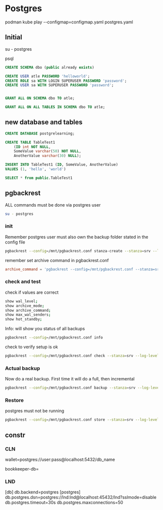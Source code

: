 # Postgres

podman kube play --configmap=configmap.yaml postgres.yaml

## Initial

su - postgres

psql
```sql
CREATE SCHEMA dbo (public already exists)

CREATE USER atle PASSWORD 'helloworld';
CREATE ROLE sa WITH LOGIN SUPERUSER PASSWORD 'password';
CREATE USER sa WITH SUPERUSER PASSWORD 'password';


GRANT ALL ON SCHEMA dbo TO atle;

GRANT ALL ON ALL TABLES IN SCHEMA dbo TO atle;
```
## new database and tables

```sql
CREATE DATABASE postgrelearning;

CREATE TABLE TableTest1 
    (ID int NOT NULL, 
    SomeValue varchar(50) NOT NULL, 
    AnotherValue varchar(30) NULL);

INSERT INTO TableTest1 (ID, SomeValue, AnotherValue)
VALUES (1, 'hello', 'world')

SELECT * from public.TableTest1
```

## pgbackrest

ALL commands must be done via postgres user
```sh
su - postgres
```

### init

Remember postgres user must also own the backup folder stated in the config file

```sh
pgbackrest --config=/mnt/pgbackrest.conf stanza-create --stanza=srv --log-level-console=info
```

remember set archive command in pgbackrest.conf

```conf
archive_command = 'pgbackrest --config=/mnt/pgbackrest.conf --stanza=srv archive-push %p'         
```

### check and test

check if values are correct

```sh
show wal_level;
show archive_mode;
show archive_command;
show max_wal_senders;
show hot_standby;
```

Info: will show you status of all backups

```sh
pgbackrest --config=/mnt/pgbackrest.conf info
```

check to verify setup is ok

```sh
pgbackrest --config=/mnt/pgbackrest.conf check --stanza=srv --log-level-console=info
```

### Actual backup

Now do a real backup. First time it will do a full, then incremental

```sh
pgbackrest --config=/mnt/pgbackrest.conf backup --stanza=srv --log-level-console=info
```

### Restore 

postgres must not be running

```sh
pgbackrest --config=/mnt/pgbackrest.conf store --stanza=srv --log-level-console=info
```

## constr

### CLN
wallet=postgres://user:pass@localhost:5432/db_name

bookkeeper-db=

### LND

[db]
db.backend=postgres
[postgres]
 db.postgres.dsn=postgres://lnd:lnd@localhost:45432/lnd?sslmode=disable
 db.postgres.timeout=30s
 db.postgres.maxconnections=50